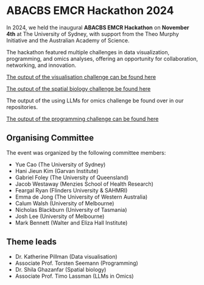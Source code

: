 # ABACBS EMCR Hackathon 2024

In 2024, we held the inaugural **ABACBS EMCR Hackathon** on **November 4th** at The University of Sydney, with support from the Theo Murphy Initiative and the Australian Academy of Science. 

The hackathon featured multiple challenges in data visualization, programming, and omics analyses, offering an opportunity for collaboration, networking, and innovation.

[The output of the visualisation challenge can be found here](https://docs.google.com/presentation/d/1r4VQG42GwWqC2WQFlkRZkAQxdkNVQJDCej4m4eqyydc/edit?usp=sharing)

[The output of the spatial biology challenge be found here](https://docs.google.com/presentation/d/1WaQYOOw9UJdE0qjv0f_a-kAQqriHNAcM8IhdU8capLc/edit#slide=id.g31185f1222a_5_0)

The output of the using LLMs for omics challenge be found over in our repositories.

[The output of the programming challenge can be found here](https://docs.google.com/presentation/d/138FR591E9W47rHXNn7noS0z_0CSVv9vcL4MB5PIVuws/edit?usp=sharing)

## Organising Committee

The event was organized by the following committee members:
- Yue Cao (The University of Sydney)
- Hani Jieun Kim (Garvan Institute)
- Gabriel Foley (The University of Queensland)
- Jacob Westaway (Menzies School of Health Research)
- Feargal Ryan (Flinders University & SAHMRI)
- Emma de Jong (The University of Western Australia)
- Calum Walsh (University of Melbourne)
- Nicholas Blackburn (University of Tasmania)
- Josh Lee (University of Melbourne)
- Mark Bennett (Walter and Eliza Hall Institute)

## Theme leads

- Dr. Katherine Pillman (Data visualisation)
- Associate Prof. Torsten Seemann (Programming)
- Dr. Shila Ghazanfar (Spatial biology)
- Associate Prof. Timo Lassman (LLMs in Omics)
